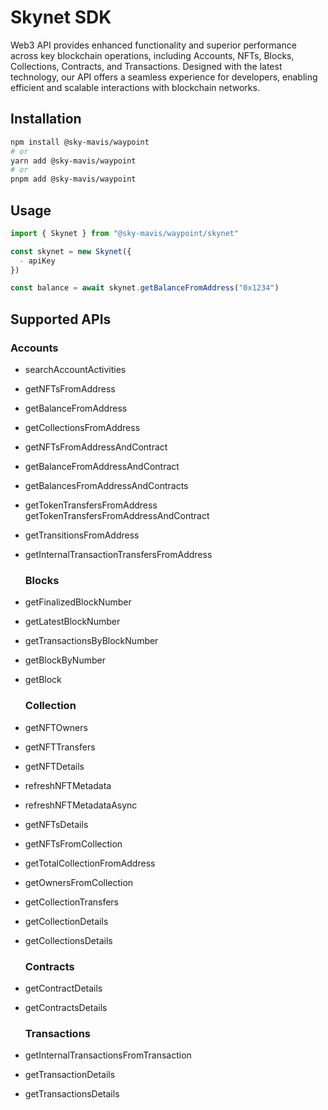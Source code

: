 # Skynet SDK

Web3 API provides enhanced functionality and superior performance across key blockchain operations, including Accounts, NFTs, Blocks, Collections, Contracts, and Transactions. Designed with the latest technology, our API offers a seamless experience for developers, enabling efficient and scalable interactions with blockchain networks.

## Installation

```bash
npm install @sky-mavis/waypoint
# or
yarn add @sky-mavis/waypoint
# or
pnpm add @sky-mavis/waypoint
```

## Usage

```ts
import { Skynet } from "@sky-mavis/waypoint/skynet"

const skynet = new Skynet({
  - apiKey
})

const balance = await skynet.getBalanceFromAddress("0x1234")
```

## Supported APIs

### Accounts

- searchAccountActivities
- getNFTsFromAddress
- getBalanceFromAddress
- getCollectionsFromAddress
- getNFTsFromAddressAndContract
- getBalanceFromAddressAndContract
- getBalancesFromAddressAndContracts
- getTokenTransfersFromAddress
  getTokenTransfersFromAddressAndContract
- getTransitionsFromAddress
- getInternalTransactionTransfersFromAddress

  ### Blocks

- getFinalizedBlockNumber
- getLatestBlockNumber
- getTransactionsByBlockNumber
- getBlockByNumber
- getBlock

  ### Collection

- getNFTOwners
- getNFTTransfers
- getNFTDetails
- refreshNFTMetadata
- refreshNFTMetadataAsync
- getNFTsDetails
- getNFTsFromCollection
- getTotalCollectionFromAddress
- getOwnersFromCollection
- getCollectionTransfers
- getCollectionDetails
- getCollectionsDetails

  ### Contracts

- getContractDetails
- getContractsDetails

  ### Transactions

- getInternalTransactionsFromTransaction
- getTransactionDetails
- getTransactionsDetails

